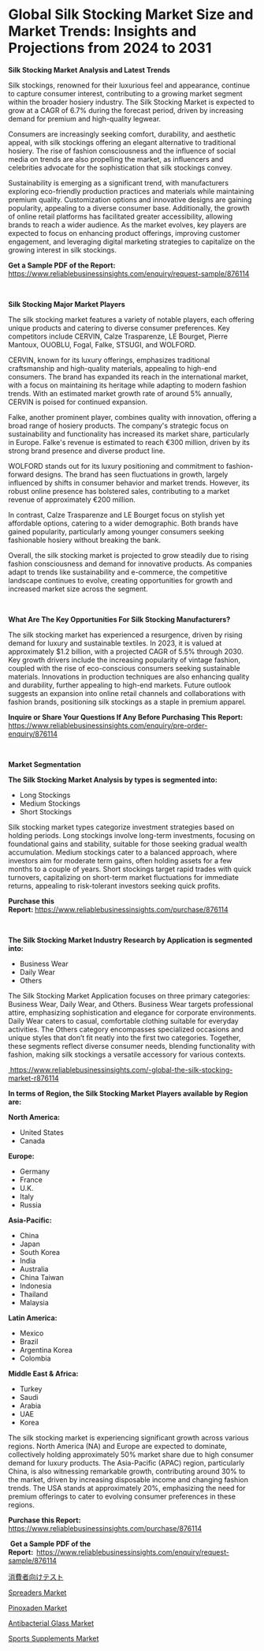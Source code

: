 <p><h1>Global Silk Stocking Market Size and Market Trends: Insights and Projections from 2024 to 2031</h1></p><p><strong>Silk Stocking Market Analysis and Latest Trends</strong></p>
<p><p>Silk stockings, renowned for their luxurious feel and appearance, continue to capture consumer interest, contributing to a growing market segment within the broader hosiery industry. The Silk Stocking Market is expected to grow at a CAGR of 6.7% during the forecast period, driven by increasing demand for premium and high-quality legwear. </p><p>Consumers are increasingly seeking comfort, durability, and aesthetic appeal, with silk stockings offering an elegant alternative to traditional hosiery. The rise of fashion consciousness and the influence of social media on trends are also propelling the market, as influencers and celebrities advocate for the sophistication that silk stockings convey. </p><p>Sustainability is emerging as a significant trend, with manufacturers exploring eco-friendly production practices and materials while maintaining premium quality. Customization options and innovative designs are gaining popularity, appealing to a diverse consumer base. Additionally, the growth of online retail platforms has facilitated greater accessibility, allowing brands to reach a wider audience. As the market evolves, key players are expected to focus on enhancing product offerings, improving customer engagement, and leveraging digital marketing strategies to capitalize on the growing interest in silk stockings.</p></p>
<p><strong>Get a Sample PDF of the Report:&nbsp;</strong> <a href="https://www.reliablebusinessinsights.com/enquiry/request-sample/876114">https://www.reliablebusinessinsights.com/enquiry/request-sample/876114</a></p>
<p>&nbsp;</p>
<p><strong>Silk Stocking Major Market Players</strong></p>
<p><p>The silk stocking market features a variety of notable players, each offering unique products and catering to diverse consumer preferences. Key competitors include CERVIN, Calze Trasparenze, LE Bourget, Pierre Mantoux, OUOBLU, Fogal, Falke, STSUGI, and WOLFORD.</p><p>CERVIN, known for its luxury offerings, emphasizes traditional craftsmanship and high-quality materials, appealing to high-end consumers. The brand has expanded its reach in the international market, with a focus on maintaining its heritage while adapting to modern fashion trends. With an estimated market growth rate of around 5% annually, CERVIN is poised for continued expansion.</p><p>Falke, another prominent player, combines quality with innovation, offering a broad range of hosiery products. The company's strategic focus on sustainability and functionality has increased its market share, particularly in Europe. Falke's revenue is estimated to reach €300 million, driven by its strong brand presence and diverse product line.</p><p>WOLFORD stands out for its luxury positioning and commitment to fashion-forward designs. The brand has seen fluctuations in growth, largely influenced by shifts in consumer behavior and market trends. However, its robust online presence has bolstered sales, contributing to a market revenue of approximately €200 million.</p><p>In contrast, Calze Trasparenze and LE Bourget focus on stylish yet affordable options, catering to a wider demographic. Both brands have gained popularity, particularly among younger consumers seeking fashionable hosiery without breaking the bank.</p><p>Overall, the silk stocking market is projected to grow steadily due to rising fashion consciousness and demand for innovative products. As companies adapt to trends like sustainability and e-commerce, the competitive landscape continues to evolve, creating opportunities for growth and increased market size across the segment.</p></p>
<p>&nbsp;</p>
<p><strong>What Are The Key Opportunities For Silk Stocking Manufacturers?</strong></p>
<p><p>The silk stocking market has experienced a resurgence, driven by rising demand for luxury and sustainable textiles. In 2023, it is valued at approximately $1.2 billion, with a projected CAGR of 5.5% through 2030. Key growth drivers include the increasing popularity of vintage fashion, coupled with the rise of eco-conscious consumers seeking sustainable materials. Innovations in production techniques are also enhancing quality and durability, further appealing to high-end markets. Future outlook suggests an expansion into online retail channels and collaborations with fashion brands, positioning silk stockings as a staple in premium apparel.</p></p>
<p><strong>Inquire or Share Your Questions If Any Before Purchasing This Report:</strong> <a href="https://www.reliablebusinessinsights.com/enquiry/pre-order-enquiry/876114">https://www.reliablebusinessinsights.com/enquiry/pre-order-enquiry/876114</a></p>
<p>&nbsp;</p>
<p><strong>Market Segmentation</strong></p>
<p><strong>The Silk Stocking Market Analysis by types is segmented into:</strong></p>
<p><ul><li>Long Stockings</li><li>Medium Stockings</li><li>Short Stockings</li></ul></p>
<p><p>Silk stocking market types categorize investment strategies based on holding periods. Long stockings involve long-term investments, focusing on foundational gains and stability, suitable for those seeking gradual wealth accumulation. Medium stockings cater to a balanced approach, where investors aim for moderate term gains, often holding assets for a few months to a couple of years. Short stockings target rapid trades with quick turnovers, capitalizing on short-term market fluctuations for immediate returns, appealing to risk-tolerant investors seeking quick profits.</p></p>
<p><strong>Purchase this Report:&nbsp;</strong><a href="https://www.reliablebusinessinsights.com/purchase/876114">https://www.reliablebusinessinsights.com/purchase/876114</a></p>
<p>&nbsp;</p>
<p><strong>The Silk Stocking Market Industry Research by Application is segmented into:</strong></p>
<p><ul><li>Business Wear</li><li>Daily Wear</li><li>Others</li></ul></p>
<p><p>The Silk Stocking Market Application focuses on three primary categories: Business Wear, Daily Wear, and Others. Business Wear targets professional attire, emphasizing sophistication and elegance for corporate environments. Daily Wear caters to casual, comfortable clothing suitable for everyday activities. The Others category encompasses specialized occasions and unique styles that don’t fit neatly into the first two categories. Together, these segments reflect diverse consumer needs, blending functionality with fashion, making silk stockings a versatile accessory for various contexts.</p></p>
<p><a href="https://www.reliablebusinessinsights.com/-global-the-silk-stocking-market-r876114">&nbsp;https://www.reliablebusinessinsights.com/-global-the-silk-stocking-market-r876114</a></p>
<p><strong>In terms of Region, the Silk Stocking Market Players available by Region are:</strong></p>
<p>
    <p> <strong> North America: </strong>
        <ul>
            <li>United States</li>
            <li>Canada</li>
        </ul>
        </p> 
    <p> <strong> Europe: </strong>
        <ul>
            <li>Germany</li>
            <li>France</li>
            <li>U.K.</li>
            <li>Italy</li>
            <li>Russia</li>
        </ul>
        </p> 
    <p> <strong> Asia-Pacific: </strong>
        <ul>
            <li>China</li>
            <li>Japan</li>
            <li>South Korea</li>
            <li>India</li>
            <li>Australia</li>
            <li>China Taiwan</li>
            <li>Indonesia</li>
            <li>Thailand</li>
            <li>Malaysia</li>
        </ul>
        </p> 
    <p> <strong> Latin America: </strong>
        <ul>
            <li>Mexico</li>
            <li>Brazil</li>
            <li>Argentina Korea</li>
            <li>Colombia</li>
        </ul>
        </p> 
    <p> <strong> Middle East & Africa: </strong>
        <ul>
            <li>Turkey</li>
            <li>Saudi</li>
            <li>Arabia</li>
            <li>UAE</li>
            <li>Korea</li>
        </ul>
    </p>
    </p>
<p><p>The silk stocking market is experiencing significant growth across various regions. North America (NA) and Europe are expected to dominate, collectively holding approximately 50% market share due to high consumer demand for luxury products. The Asia-Pacific (APAC) region, particularly China, is also witnessing remarkable growth, contributing around 30% to the market, driven by increasing disposable income and changing fashion trends. The USA stands at approximately 20%, emphasizing the need for premium offerings to cater to evolving consumer preferences in these regions.</p></p>
<p><strong>Purchase this Report: </strong><a href="https://www.reliablebusinessinsights.com/purchase/876114">https://www.reliablebusinessinsights.com/purchase/876114</a></p>
<p>&nbsp;<strong>Get a Sample PDF of the Report:&nbsp;&nbsp;</strong><a href="https://www.reliablebusinessinsights.com/enquiry/request-sample/876114">https://www.reliablebusinessinsights.com/enquiry/request-sample/876114</a></p>
<p><strong></strong></p>
<p><p><a href="https://medium.com/@randallrunte2023/direct-to-consumer-testing-market-%E3%81%AF-%E3%82%B3%E3%82%B9%E3%83%88%E7%AE%A1%E7%90%86%E3%81%A8%E5%8A%B9%E7%8E%87%E5%90%91%E4%B8%8A%E3%82%92%E5%84%AA%E5%85%88%E3%81%97%E3%81%BE%E3%81%99-%E3%81%95%E3%82%89%E3%81%AB-%E5%A0%B1%E5%91%8A%E6%9B%B8%E3%81%AF%E5%B8%82%E5%A0%B4%E3%81%AE%E9%9C%80%E8%A6%81%E9%9D%A2%E3%81%A8%E4%BE%9B%E7%B5%A6%E9%9D%A2%E3%81%AE%E4%B8%A1%E6%96%B9%E3%82%92%E3%82%AB%E3%83%90%E3%83%BC%E3%81%97%E3%81%A6%E3%81%84%E3%81%BE%E3%81%99-8cbf138f0e77">消費者向けテスト</a></p><p><a href="https://medium.com/@bosdendes/the-spreaders-market-insights-report-offers-an-in-depth-and-thorough-analysis-of-the-market-90fca362921f">Spreaders Market</a></p><p><a href="https://issuu.com/reportprime-2/docs/pinoxaden-market-size-2030.pptx_92560877fe0417">Pinoxaden Market</a></p><p><a href="https://issuu.com/reportprime-2/docs/antibacterial-glass-market-size-203_f6ac2106689ca0">Antibacterial Glass Market</a></p><p><a href="https://medium.com/@stephen.russell7684/the-sports-supplements-market-decisions-are-mostly-driven-by-resource-optimization-and-e82dfda6e685">Sports Supplements Market</a></p></p>